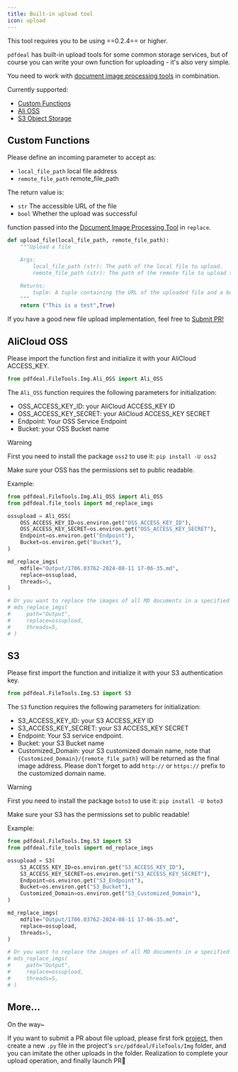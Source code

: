 ```yaml
---
title: Built-in upload tool
icon: upload
---
```


This tool requires you to be using ==0.2.4== or higher.

`pdfdeal` has built-in upload tools for some common storage services, but of course you can write your own function for uploading - it's also very simple.

You need to work with [document image processing tools](./MD_imgs.md) in combination.

Currently supported:

- [Custom Functions](#custom-functions)
- [Ali OSS](#alicloud-oss)
- [S3 Object Storage](#s3)

## Custom Functions

Please define an incoming parameter to accept as:

- `local_file_path` local file address
- `remote_file_path` remote_file_path

The return value is:

- `str` The accessible URL of the file
- `bool` Whether the upload was successful

function passed into the [Document Image Processing Tool](./MD_imgs.md) in `replace`.

```python
def upload_file(local_file_path, remote_file_path):
    """Upload a file

    Args:
        local_file_path (str): The path of the local file to upload.
        remote_file_path (str): The path of the remote file to upload to.

    Returns:
        tuple: A tuple containing the URL of the uploaded file and a boolean indicating whether the upload was successful.
    """
    return ("This is a test",True)
```

If you have a good new file upload implementation, feel free to [Submit PR!](#more)

## AliCloud OSS

Please import the function first and initialize it with your AliCloud ACCESS_KEY.

```python
from pdfdeal.FileTools.Img.Ali_OSS import Ali_OSS
```

The `Ali_OSS` function requires the following parameters for initialization:

- OSS_ACCESS_KEY_ID: your AliCloud ACCESS_KEY ID
- OSS_ACCESS_KEY_SECRET: your AliCloud ACCESS_KEY SECRET
- Endpoint: Your OSS Service Endpoint
- Bucket: your OSS Bucket name

> [!warning]
> First you need to install the package `oss2` to use it: `pip install -U oss2`
>
> Make sure your OSS has the permissions set to public readable.

Example:

```python
from pdfdeal.FileTools.Img.Ali_OSS import Ali_OSS
from pdfdeal.file_tools import md_replace_imgs

ossupload = Ali_OSS(
    OSS_ACCESS_KEY_ID=os.environ.get("OSS_ACCESS_KEY_ID"),
    OSS_ACCESS_KEY_SECRET=os.environ.get("OSS_ACCESS_KEY_SECRET"),
    Endpoint=os.environ.get("Endpoint"),
    Bucket=os.environ.get("Bucket"),
)

md_replace_imgs(
    mdfile="Output/1706.03762-2024-08-11 17-06-35.md",
    replace=ossupload,
    threads=5,
)

# Or you want to replace the images of all MD documents in a specified path with the OSS address.
# mds_replace_imgs(
#     path="Output",
#     replace=ossupload,
#     threads=5,
# )
```

## S3

Please first import the function and initialize it with your S3 authentication key.

```python
from pdfdeal.FileTools.Img.S3 import S3
```

The `S3` function requires the following parameters for initialization:
- S3_ACCESS_KEY_ID: your S3 ACCESS_KEY ID
- S3_ACCESS_KEY_SECRET: your S3 ACCESS_KEY SECRET
- Endpoint: Your S3 service endpoint.
- Bucket: your S3 Bucket name
- Customized_Domain: your S3 customized domain name, note that `{Customized_Domain}/{remote_file_path}` will be returned as the final image address. Please don't forget to add `http://` or `https://` prefix to the customized domain name.

> [!warning]
> First you need to install the package `boto3` to use it: `pip install -U boto3`
>
> Make sure your S3 has the permissions set to public readable!

Example:

```python
from pdfdeal.FileTools.Img.S3 import S3
from pdfdeal.file_tools import md_replace_imgs

ossupload = S3(
    S3_ACCESS_KEY_ID=os.environ.get("S3_ACCESS_KEY_ID"),
    S3_ACCESS_KEY_SECRET=os.environ.get("S3_ACCESS_KEY_SECRET"),
    Endpoint=os.environ.get("S3_Endpoint"),
    Bucket=os.environ.get("S3_Bucket"),
    Customized_Domain=os.environ.get("S3_Customized_Domain"),
)

md_replace_imgs(
    mdfile="Output/1706.03762-2024-08-11 17-06-35.md",
    replace=ossupload,
    threads=5,
)

# Or you want to replace the images of all MD documents in a specified path with S3 addresses.
# mds_replace_imgs(
#     path="Output",
#     replace=ossupload,
#     threads=5,
# )
```

## More...

On the way~

If you want to submit a PR about file upload, please first fork [project](https://github.com/Menghuan1918/pdfdeal), then create a new `.py` file in the project's `src/pdfdeal/FileTools/Img` folder, and you can imitate the other uploads in the folder. Realization to complete your upload operation, and finally launch PR🥳
